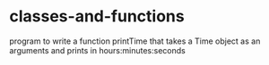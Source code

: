 # classes-and-functions
program to write a function printTime that takes a Time object as an arguments and prints in hours:minutes:seconds
